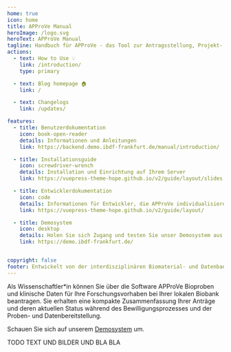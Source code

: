```yaml
---
home: true
icon: home
title: APProVe Manual
heroImage: /logo.svg
heroText: APProVe Manual
tagline: Handbuch für APProVe - das Tool zur Antragsstellung, Projekt- und ProzessVerwaltung der iBDF
actions:
  - text: How to Use 💡
    link: /introduction/
    type: primary

  - text: Blog homepage 🏠
    link: /

  - text: Changelogs 
    link: /updates/

features:
  - title: Benutzerdokumentation
    icon: book-open-reader
    details: Informationen und Anleitungen
    link: https://backend.demo.ibdf-frankfurt.de/manual/introduction/

  - title: Installationsguide
    icon: screwdriver-wrench
    details: Installation und Einrichtung auf Ihrem Server
    link: https://vuepress-theme-hope.github.io/v2/guide/layout/slides

  - title: Entwicklerdokumentation
    icon: code
    details: Informationen für Entwickler, die APProVe individualisieren oder weiterentwickeln möchten.
    link: https://vuepress-theme-hope.github.io/v2/guide/layout/

  - title: Demosystem
    icon: desktop
    details: Holen Sie sich Zugang und testen Sie unser Demosystem aus!
    link: https://demo.ibdf-frankfurt.de/


copyright: false
footer: Entwickelt von der interdisziplinären Biomaterial- und Datenbank Frankfurt (iBDF)
---
```


Als Wissenschaftler*in können Sie über die Software APProVe Bioproben und klinische Daten für Ihre Forschungsvorhaben bei Ihrer lokalen Biobank beantragen. Sie erhalten eine kompakte Zusammenfassung Ihrer Anträge und deren aktuellen Status während des Bewilligungsprozesses und der Proben- und Datenbereitstellung.

Schauen Sie sich auf unserem [Demosystem](https://demo.ibdf-frankfurt.de/) um.

TODO TEXT UND BILDER UND BLA BLA